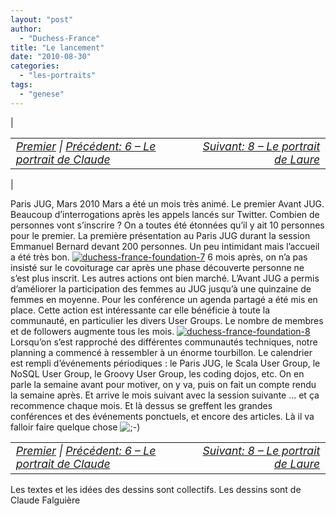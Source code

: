 ```yaml
---
layout: "post"
author: 
  - "Duchess-France"
title: "Le lancement"
date: "2010-08-30"
categories: 
  - "les-portraits"
tags: 
  - "genese"
---
```


| <table border="0" width="100%"><tbody><tr><td style="font-size: 110%; font-style: italic; text-align: left;"><a href="http://www.duchess-france.org/rencontre-a-devoxx/">Premier</a> | <a href="http://www.duchess-france.org/portrait-claude-falguiere/">Précédent: 6 – Le portrait de Claude</a></td><td style="font-size: 110%; font-style: italic; text-align: right;"><a href="http://www.duchess-france.org/portrait-laure-nemee/">Suivant: 8 – Le portrait de Laure</a></td></tr></tbody></table> |

Paris JUG, Mars 2010 Mars a été un mois très animé. Le premier Avant JUG. Beaucoup d’interrogations après les appels lancés sur Twitter. Combien de personnes vont s’inscrire ? On a toutes été étonnées qu’il y ait 10 personnes pour le premier. La première présentation au Paris JUG durant la session Emmanuel Bernard devant 200 personnes. Un peu intimidant mais l’accueil a été très bon. [![duchess-france-foundation-7](/assets/2010/08/2010-08-30-le-lancement/4923024131_d30415278c.jpg)](http://www.flickr.com/photos/jduchess/4923024131/ "duchess-france-foundation-7 by jDuchess, on Flickr") 6 mois après, on n’a pas insisté sur le covoiturage car après une phase découverte personne ne s’est plus inscrit. Les autres actions ont bien marché. L’Avant JUG a permis d’améliorer la participation des femmes au JUG jusqu’à une quinzaine de femmes en moyenne. Pour les conférence un agenda partagé a été mis en place. Cette action est intéressante car elle bénéficie à toute la communauté, en particulier les divers User Groups. Le nombre de membres et de followers augmente tous les mois. [![duchess-france-foundation-8](/assets/2010/08/2010-08-30-le-lancement/4932785558_3d19739399.jpg)](http://www.flickr.com/photos/jduchess/4932785558/ "duchess-france-foundation-8 by jDuchess, on Flickr") Lorsqu’on s’est rapproché des différentes communautés techniques, notre planning a commencé à ressembler à un énorme tourbillon. Le calendrier est rempli d’événements périodiques : le Paris JUG, le Scala User Group, le NoSQL User Group, le Groovy User Group, les coding dojos, etc. On en parle la semaine avant pour motiver, on y va, puis on fait un compte rendu la semaine après. Et arrive le mois suivant avec la session suivante … et ça recommence chaque mois. Et là dessus se greffent les grandes conférences et des événements ponctuels, et encore des articles. Là il va falloir faire quelque chose ![;-)](/assets/2010/08/2010-08-30-le-lancement/icon_wink.gif) 

<table border="0" width="100%"><tbody><tr><td style="font-size: 110%; font-style: italic; text-align: left;"><a href="http://www.duchess-france.org/rencontre-a-devoxx/">Premier</a> | <a href="http://www.duchess-france.org/portrait-claude-falguiere/">Précédent: 6 – Le portrait de Claude</a></td><td style="font-size: 110%; font-style: italic; text-align: right;"><a href="http://www.duchess-france.org/portrait-laure-nemee/">Suivant: 8 – Le portrait de Laure</a></td></tr></tbody></table>

Les textes et les idées des dessins sont collectifs. Les dessins sont de Claude Falguière
